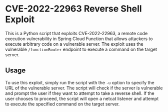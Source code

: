 # CVE-2022-22963 Reverse Shell Exploit

This is a Python script that exploits CVE-2022-22963, a remote code execution vulnerability in Spring Cloud Function that allows attackers to execute arbitrary code on a vulnerable server. The exploit uses the vulnerable `/functionRouter` endpoint to execute a command on the target server.

## Usage

To use this exploit, simply run the script with the `-u` option to specify the URL of the vulnerable server. The script will check if the server is vulnerable and prompt the user if they want to attempt to take a reverse shell. If the user chooses to proceed, the script will open a netcat listener and attempt to execute the specified command on the target server.
